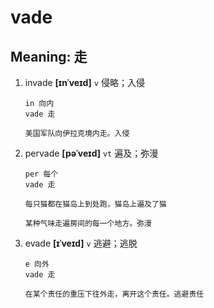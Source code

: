 # vade

## Meaning: 走

1. invade **[ɪnˈveɪd]** `v` 侵略；入侵

   ```
   in 向内
   vade 走

   美国军队向伊拉克境内走。入侵
   ```

2. pervade **[pəˈveɪd]** `vt` 遍及；弥漫

   ```
   per 每个
   vade 走

   每只猫都在猫岛上到处跑，猫岛上遍及了猫

   某种气味走遍房间的每一个地方。弥漫
   ```

3. evade **[ɪˈveɪd]** `v` 逃避；逃脱

   ```
   e 向外
   vade 走

   在某个责任的重压下往外走，离开这个责任。逃避责任
   ```
